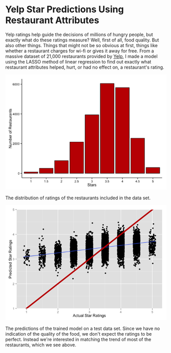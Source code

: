 # Yelp Star Predictions Using Restaurant Attributes

Yelp ratings help guide the decisions of millions of hungry people, but exactly what do these ratings measure? Well, first of all,
food quality. But also other things. Things that might not be so obvious at first, things like whether a restaurant charges for wi-fi or gives it away for free. From a massive dataset of 21,000 restaurants provided by 
[Yelp](http://www.yelp.com/dataset_challenge), I made a model using the LASSO method of linear regression to find out exactly what 
restaurant attributes helped, hurt, or had no effect on, a restaurant's rating. 

![ScreenShot](https://raw.githubusercontent.com/MigueI/Analysis-of-Yelp-Data/master/Yelp_Analysis_files/figure-html/unnamed-chunk-4-1.png)

The distribution of ratings of the restaurants included in the data set.

![ScreenShot](https://raw.githubusercontent.com/MigueI/Analysis-of-Yelp-Data/master/Yelp_Analysis_files/figure-html/unnamed-chunk-11-2.png)

The predictions of the trained model on a test data set. Since we have no indication of the quality of the food, we don't expect the ratings to be perfect. Instead we're interested in matching the trend of most of the restaurants, which we see above. 
